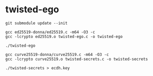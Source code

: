 # twisted-ego

    git submodule update --init

    gcc ed25519-donna/ed25519.c -m64 -O3 -c
    gcc -lcrypto ed25519.o twisted-ego.c -o twisted-ego
    
    ./twisted-ego

    gcc curve25519-donna/curve25519.c -m64 -O3 -c
    gcc -lcrypto curve25519.o twisted-secrets.c -o twisted-secrets
    
    ./twisted-secrets > ecdh.key
